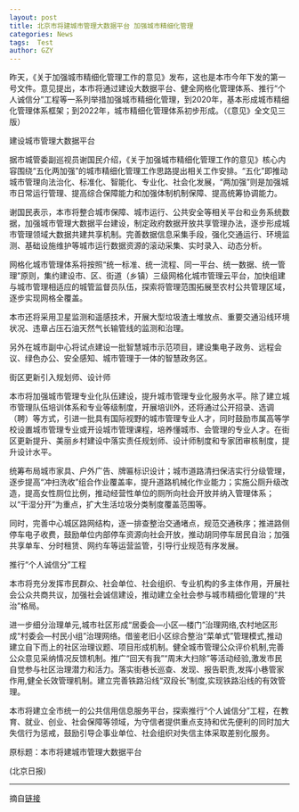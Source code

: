 ```yaml
---
layout: post
title: 北京市将建城市管理大数据平台 加强城市精细化管理
categories: News
tags:  Test
author: GZY
---
```


昨天，《关于加强城市精细化管理工作的意见》发布，这也是本市今年下发的第一号文件。意见提出，本市将通过建设大数据平台、健全网格化管理体系、推行“个人诚信分”工程等一系列举措加强城市精细化管理，到2020年，基本形成城市精细化管理体系框架；到2022年，城市精细化管理体系初步形成。（《意见》全文见三版）

建设城市管理大数据平台

据市城管委副巡视员谢国民介绍，《关于加强城市精细化管理工作的意见》核心内容围绕“五化两加强”的城市精细化管理工作思路提出相关工作安排。“五化”即推动城市管理向法治化、标准化、智能化、专业化、社会化发展，“两加强”则是加强城市日常运行管理、提高综合保障能力和加强体制机制保障、提高统筹协调能力。

谢国民表示，本市将整合城市保障、城市运行、公共安全等相关平台和业务系统数据，加强城市管理大数据平台建设，制定政府数据开放共享管理办法，逐步形成城市管理领域大数据共建共享机制。完善数据信息采集手段，强化交通运行、环境监测、基础设施维护等城市运行数据资源的滚动采集、实时录入、动态分析。

网格化城市管理体系将按照“统一标准、统一流程、同一平台、统一数据、统一管理”原则，集约建设市、区、街道（乡镇）三级网格化城市管理云平台，加快组建与城市管理相适应的城管监督员队伍，探索将管理范围拓展至农村公共管理区域，逐步实现网格全覆盖。

本市还将采用卫星监测和遥感技术，开展大型垃圾渣土堆放点、重要交通沿线环境状况、违章占压石油天然气长输管线的监测和治理。

另外在城市副中心将试点建设一批智慧城市示范项目，建设集电子政务、远程会议、绿色办公、安全感知、城市管理于一体的智慧政务区。

街区更新引入规划师、设计师

本市将加强城市管理专业化队伍建设，提升城市管理专业化服务水平。除了建立城市管理队伍培训体系和专业等级制度，开展培训外，还将通过公开招录、选调（聘）等方式，引进一批具有国际视野的城市管理专业人才，同时鼓励市属高等学校设置城市管理专业或开设城市管理课程，培养懂城市、会管理的专业人才。在街区更新提升、美丽乡村建设中落实责任规划师、设计师制度和专家团审核制度，提升设计水平。

统筹布局城市家具、户外广告、牌匾标识设计；城市道路清扫保洁实行分级管理，逐步提高“冲扫洗收”组合作业覆盖率，提升道路机械化作业能力；实施公厕升级改造，提高女性厕位比例，推动经营性单位的厕所向社会开放并纳入管理体系；以“干湿分开”为重点，扩大生活垃圾分类制度覆盖范围等。

同时，完善中心城区路网结构，逐一排查整治交通堵点，规范交通秩序；推进路侧停车电子收费，鼓励单位内部停车资源向社会开放，推动胡同停车居民自治；加强共享单车、分时租赁、网约车等运营监管，引导行业规范有序发展。

推行“个人诚信分”工程

本市将充分发挥市民群众、社会单位、社会组织、专业机构的多主体作用，开展社会公众共商共议，加强社会诚信建设，推动建立全社会参与城市精细化管理的“共治”格局。

进一步细分治理单元,城市社区形成“居委会—小区—楼门”治理网络,农村地区形成“村委会—村民小组”治理网络。借鉴老旧小区综合整治“菜单式”管理模式,推动建立自下而上的社区治理议题、项目形成机制。健全城市管理公众评价机制,完善公众意见采纳情况反馈机制。推广“回天有我”“周末大扫除”等活动经验,激发市民自觉参与社区治理潜力和活力。落实街巷长巡查、发现、报告职责,发挥小巷管家作用,健全长效管理机制。建立完善铁路沿线“双段长”制度,实现铁路沿线的有效管理。

本市将建立全市统一的公共信用信息服务平台，探索推行“个人诚信分”工程，在教育、就业、创业、社会保障等领域，为守信者提供重点支持和优先便利的同时加大失信行为惩戒，鼓励引导企事业单位、社会组织对失信主体采取差别化服务。

原标题：本市将建城市管理大数据平台

(北京日报)

*****

摘自[链接](http://bj.jjj.qq.com/a/20190131/003113.htm)